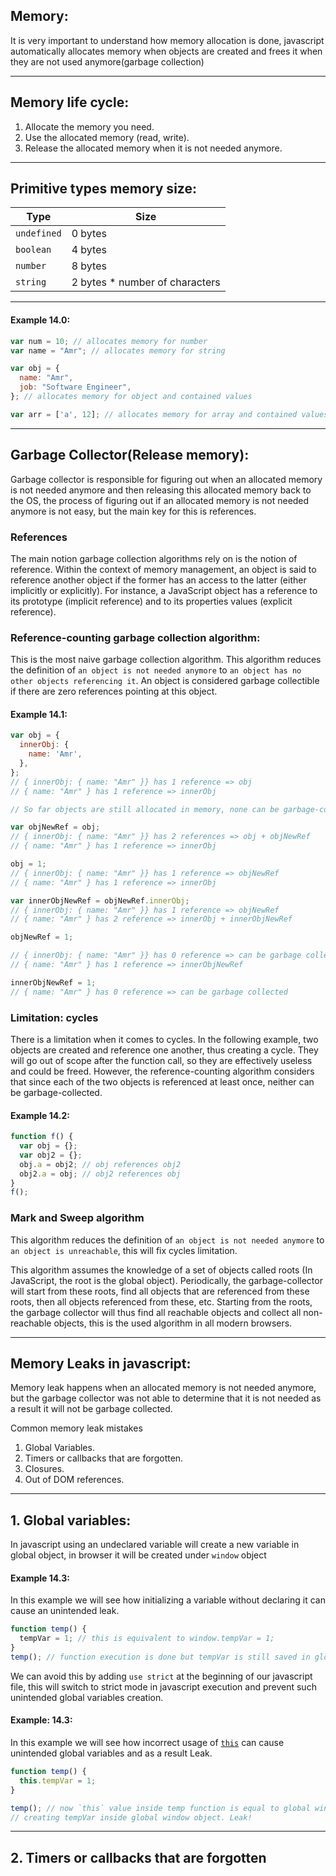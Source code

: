 ## Memory:

It is very important to understand how memory allocation is done, javascript automatically allocates memory when objects are created and frees it when they are not used anymore(garbage collection)

---

## Memory life cycle:

1. Allocate the memory you need.
2. Use the allocated memory (read, write).
3. Release the allocated memory when it is not needed anymore.

---

## Primitive types memory size:

| Type | Size |
|---|---|
|`undefined`| 0 bytes |
|`boolean`| 4 bytes |
|`number`| 8 bytes |
|`string`| 2 bytes * number of characters |

---

#### Example 14.0:

```javascript
var num = 10; // allocates memory for number
var name = "Amr"; // allocates memory for string

var obj = {
  name: "Amr",
  job: "Software Engineer",
}; // allocates memory for object and contained values

var arr = ['a', 12]; // allocates memory for array and contained values
```

---

## Garbage Collector(Release memory):

Garbage collector is responsible for figuring out when an allocated memory is not needed anymore and then releasing this allocated memory back to the OS, the process of figuring out if an allocated memory is not needed anymore is not easy, but the main key for this is references.

### References

The main notion garbage collection algorithms rely on is the notion of reference. Within the context of memory management, an object is said to reference another object if the former has an access to the latter (either implicitly or explicitly). For instance, a JavaScript object has a reference to its prototype (implicit reference) and to its properties values (explicit reference).

### Reference-counting garbage collection algorithm:

This is the most naive garbage collection algorithm. This algorithm reduces the definition of `an object is not needed anymore` to `an object has no other objects referencing it`. An object is considered garbage collectible if there are zero references pointing at this object.

#### Example 14.1:


```javascript
var obj = {
  innerObj: {
    name: 'Amr',
  },
};
// { innerObj: { name: "Amr" }} has 1 reference => obj
// { name: "Amr" } has 1 reference => innerObj

// So far objects are still allocated in memory, none can be garbage-collected

var objNewRef = obj;
// { innerObj: { name: "Amr" }} has 2 references => obj + objNewRef
// { name: "Amr" } has 1 reference => innerObj

obj = 1;
// { innerObj: { name: "Amr" }} has 1 reference => objNewRef
// { name: "Amr" } has 1 reference => innerObj

var innerObjNewRef = objNewRef.innerObj;
// { innerObj: { name: "Amr" }} has 1 reference => objNewRef
// { name: "Amr" } has 2 reference => innerObj + innerObjNewRef

objNewRef = 1;

// { innerObj: { name: "Amr" }} has 0 reference => can be garbage collected
// { name: "Amr" } has 1 reference => innerObjNewRef

innerObjNewRef = 1;
// { name: "Amr" } has 0 reference => can be garbage collected
```

### Limitation: cycles

There is a limitation when it comes to cycles. In the following example, two objects are created and reference one another, thus creating a cycle. They will go out of scope after the function call, so they are effectively useless and could be freed. However, the reference-counting algorithm considers that since each of the two objects is referenced at least once, neither can be garbage-collected.

#### Example 14.2:

```javascript
function f() {
  var obj = {};
  var obj2 = {};
  obj.a = obj2; // obj references obj2
  obj2.a = obj; // obj2 references obj
}
f();
```

### Mark and Sweep algorithm

This algorithm reduces the definition of `an object is not needed anymore` to `an object is unreachable`, this will fix cycles limitation.

This algorithm assumes the knowledge of a set of objects called roots (In JavaScript, the root is the global object). Periodically, the garbage-collector will start from these roots, find all objects that are referenced from these roots, then all objects referenced from these, etc. Starting from the roots, the garbage collector will thus find all reachable objects and collect all non-reachable objects, this is the used algorithm in all modern browsers.

---

## Memory Leaks in javascript:

Memory leak happens when an allocated memory is not needed anymore, but the garbage collector was not able to determine that it is not needed as a result it will not be garbage collected.

Common memory leak mistakes

1. Global Variables.
2. Timers or callbacks that are forgotten.
3. Closures.
4. Out of DOM references.

---

## 1. Global variables:

In javascript using an undeclared variable will create a new variable in global object, in browser it will be created under `window` object

#### Example 14.3:

In this example we will see how initializing a variable without declaring it can cause an unintended leak.

```javascript
function temp() {
  tempVar = 1; // this is equivalent to window.tempVar = 1;
}
temp(); // function execution is done but tempVar is still saved in global object and will never be released! Leak!
```

We can avoid this by adding `use strict` at the beginning of our javascript file, this will switch to strict mode in javascript execution and prevent such unintended global variables creation.

#### Example: 14.3:

In this example we will see how incorrect usage of [`this`](context.md) can cause unintended global variables and as a result Leak.

```javascript
function temp() {
  this.tempVar = 1;
}

temp(); // now `this` value inside temp function is equal to global window object, which will result in
// creating tempVar inside global window object. Leak!
```

---

## 2. Timers or callbacks that are forgotten
